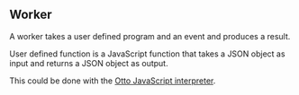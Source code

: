 ## Worker

A worker takes a user defined program and an event and produces
a result.

User defined function is a JavaScript function that takes a JSON object
as input and returns a JSON object as output.

This could be done with the [Otto JavaScript interpreter](https://github.com/robertkrimen/otto).
